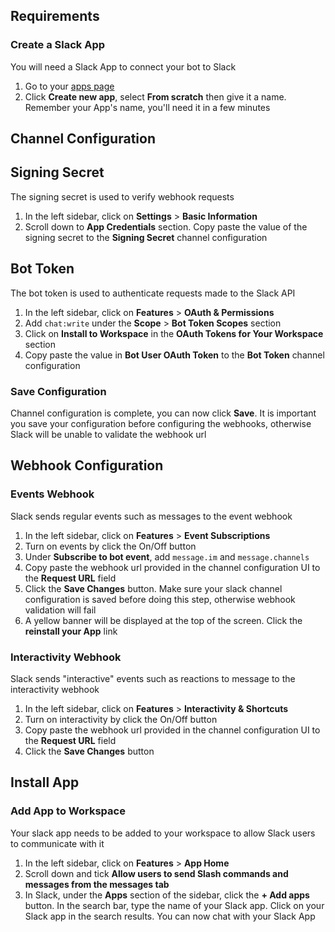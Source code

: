 ## Requirements

### Create a Slack App

You will need a Slack App to connect your bot to Slack

1. Go to your [apps page](https://api.slack.com/apps)
1. Click **Create new app**, select **From scratch** then give it a name. Remember your App's name, you'll need it in a few minutes

## Channel Configuration

## Signing Secret

The signing secret is used to verify webhook requests

1. In the left sidebar, click on **Settings** > **Basic Information**
2. Scroll down to **App Credentials** section. Copy paste the value of the signing secret to the **Signing Secret** channel configuration

## Bot Token

The bot token is used to authenticate requests made to the Slack API

1. In the left sidebar, click on **Features** > **OAuth & Permissions**
1. Add `chat:write` under the **Scope** > **Bot Token Scopes** section
1. Click on **Install to Workspace** in the **OAuth Tokens for Your Workspace** section
1. Copy paste the value in **Bot User OAuth Token** to the **Bot Token** channel configuration

### Save Configuration

Channel configuration is complete, you can now click **Save**. It is important you save your configuration before configuring the webhooks, otherwise Slack will be unable to validate the webhook url

## Webhook Configuration

### Events Webhook

Slack sends regular events such as messages to the event webhook

1. In the left sidebar, click on **Features** > **Event Subscriptions**
1. Turn on events by click the On/Off button
1. Under **Subscribe to bot event**, add `message.im` and `message.channels`
1. Copy paste the webhook url provided in the channel configuration UI to the **Request URL** field
1. Click the **Save Changes** button. Make sure your slack channel configuration is saved before doing this step, otherwise webhook validation will fail
1. A yellow banner will be displayed at the top of the screen. Click the **reinstall your App** link

### Interactivity Webhook

Slack sends "interactive" events such as reactions to message to the interactivity webhook

1. In the left sidebar, click on **Features** > **Interactivity & Shortcuts**
1. Turn on interactivity by click the On/Off button
1. Copy paste the webhook url provided in the channel configuration UI to the **Request URL** field
1. Click the **Save Changes** button

## Install App

### Add App to Workspace

Your slack app needs to be added to your workspace to allow Slack users to communicate with it

1. In the left sidebar, click on **Features** > **App Home**
1. Scroll down and tick **Allow users to send Slash commands and messages from the messages tab**
1. In Slack, under the **Apps** section of the sidebar, click the **+ Add apps** button. In the search bar, type the name of your Slack app. Click on your Slack app in the search results. You can now chat with your Slack App
